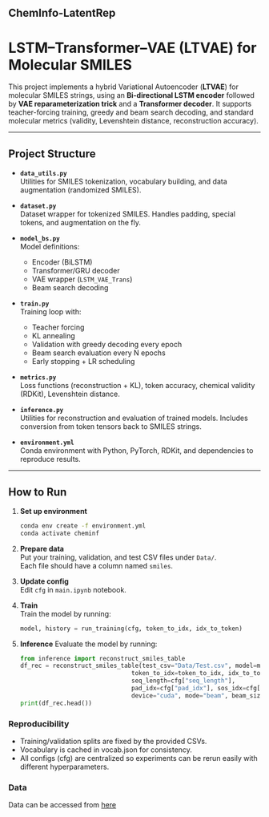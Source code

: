 ## ChemInfo-LatentRep

# LSTM–Transformer–VAE (LTVAE) for Molecular SMILES

This project implements a hybrid Variational Autoencoder (**LTVAE**) for molecular SMILES strings, using an **Bi-directional LSTM encoder** followed by **VAE reparameterization trick** and a **Transformer decoder**. It supports teacher-forcing training, greedy and beam search decoding, and standard molecular metrics (validity, Levenshtein distance, reconstruction accuracy).

---

## Project Structure

- **`data_utils.py`**  
  Utilities for SMILES tokenization, vocabulary building, and data augmentation (randomized SMILES).

- **`dataset.py`**  
  Dataset wrapper for tokenized SMILES. Handles padding, special tokens, and augmentation on the fly.

- **`model_bs.py`**  
  Model definitions:
  - Encoder (BiLSTM)
  - Transformer/GRU decoder
  - VAE wrapper (`LSTM_VAE_Trans`)
  - Beam search decoding

- **`train.py`**  
  Training loop with:
  - Teacher forcing  
  - KL annealing  
  - Validation with greedy decoding every epoch  
  - Beam search evaluation every N epochs  
  - Early stopping + LR scheduling

- **`metrics.py`**  
  Loss functions (reconstruction + KL), token accuracy, chemical validity (RDKit), Levenshtein distance.

- **`inference.py`**  
  Utilities for reconstruction and evaluation of trained models. Includes conversion from token tensors back to SMILES strings.

- **`environment.yml`**  
  Conda environment with Python, PyTorch, RDKit, and dependencies to reproduce results.

---

## How to Run

1. **Set up environment**
   ```bash
   conda env create -f environment.yml
   conda activate cheminf

2. **Prepare data**  
Put your training, validation, and test CSV files under `Data/`.  
Each file should have a column named `smiles`.

3. **Update config**  
Edit `cfg` in `main.ipynb` notebook.

4. **Train**  
Train the model by running:
   ```python
   model, history = run_training(cfg, token_to_idx, idx_to_token)

5. **Inference**
   Evaluate the model by running:
   ```python
   from inference import reconstruct_smiles_table
   df_rec = reconstruct_smiles_table(test_csv="Data/Test.csv", model=model,
                                  token_to_idx=token_to_idx, idx_to_token=idx_to_token,
                                  seq_length=cfg["seq_length"],
                                  pad_idx=cfg["pad_idx"], sos_idx=cfg["sos_idx"], eos_idx=cfg["eos_idx"],
                                  device="cuda", mode="beam", beam_size=cfg["beam_size"])
   print(df_rec.head())

### Reproducibility
- Training/validation splits are fixed by the provided CSVs.
-	Vocabulary is cached in vocab.json for consistency.
-	All configs (cfg) are centralized so experiments can be rerun easily with different hyperparameters.

### Data
Data can be accessed from [here](https://drive.google.com/drive/folders/1DPeCl15xXv-mPysPgoZz5EAOHKTJ6_kI?usp=sharing)
